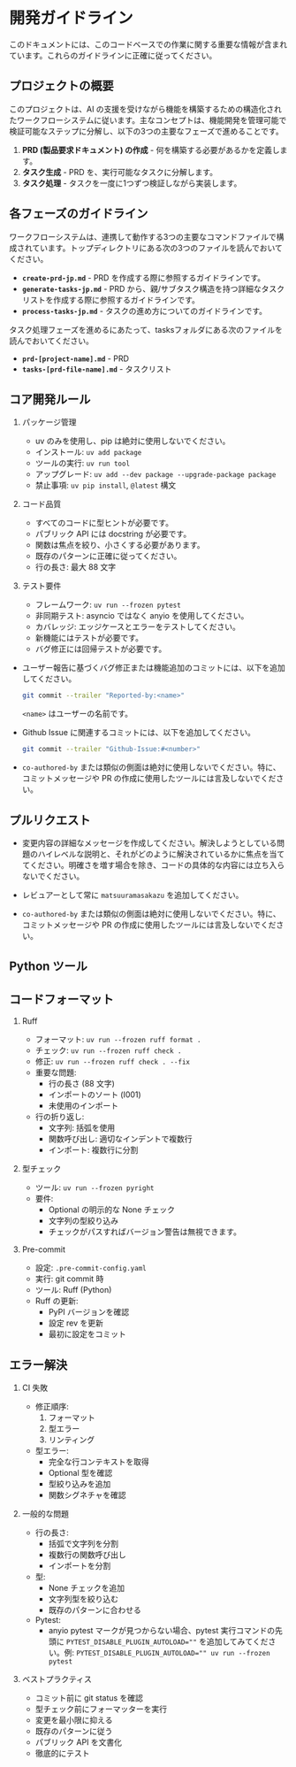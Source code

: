 # 開発ガイドライン

このドキュメントには、このコードベースでの作業に関する重要な情報が含まれています。これらのガイドラインに正確に従ってください。

## プロジェクトの概要

このプロジェクトは、AI の支援を受けながら機能を構築するための構造化されたワークフローシステムに従います。主なコンセプトは、機能開発を管理可能で検証可能なステップに分解し、以下の3つの主要なフェーズで進めることです。

1. **PRD (製品要求ドキュメント) の作成** - 何を構築する必要があるかを定義します。
2. **タスク生成** - PRD を、実行可能なタスクに分解します。
3. **タスク処理** - タスクを一度に1つずつ検証しながら実装します。

## 各フェーズのガイドライン

ワークフローシステムは、連携して動作する3つの主要なコマンドファイルで構成されています。トップディレクトリにある次の3つのファイルを読んでおいてください。

- **`create-prd-jp.md`** - PRD を作成する際に参照するガイドラインです。
- **`generate-tasks-jp.md`** -  PRD から、親/サブタスク構造を持つ詳細なタスクリストを作成する際に参照するガイドラインです。
- **`process-tasks-jp.md`** - タスクの進め方についてのガイドラインです。

タスク処理フェーズを進めるにあたって、tasksフォルダにある次のファイルを読んでおいてください。

- **`prd-[project-name].md`** - PRD
- **`tasks-[prd-file-name].md`** - タスクリスト

## コア開発ルール

1. パッケージ管理
   - uv のみを使用し、pip は絶対に使用しないでください。
   - インストール: `uv add package`
   - ツールの実行: `uv run tool`
   - アップグレード: `uv add --dev package --upgrade-package package`
   - 禁止事項: `uv pip install`, `@latest` 構文

2. コード品質
   - すべてのコードに型ヒントが必要です。
   - パブリック API には docstring が必要です。
   - 関数は焦点を絞り、小さくする必要があります。
   - 既存のパターンに正確に従ってください。
   - 行の長さ: 最大 88 文字

3. テスト要件
   - フレームワーク: `uv run --frozen pytest`
   - 非同期テスト: asyncio ではなく anyio を使用してください。
   - カバレッジ: エッジケースとエラーをテストしてください。
   - 新機能にはテストが必要です。
   - バグ修正には回帰テストが必要です。

- ユーザー報告に基づくバグ修正または機能追加のコミットには、以下を追加してください。
  ```bash
  git commit --trailer "Reported-by:<name>"
  ```
  `<name>` はユーザーの名前です。

- Github Issue に関連するコミットには、以下を追加してください。
  ```bash
  git commit --trailer "Github-Issue:#<number>"
  ```
- `co-authored-by` または類似の側面は絶対に使用しないでください。特に、コミットメッセージや PR の作成に使用したツールには言及しないでください。

## プルリクエスト

- 変更内容の詳細なメッセージを作成してください。解決しようとしている問題のハイレベルな説明と、それがどのように解決されているかに焦点を当ててください。明確さを増す場合を除き、コードの具体的な内容には立ち入らないでください。

- レビュアーとして常に `matsuuramasakazu` を追加してください。

- `co-authored-by` または類似の側面は絶対に使用しないでください。特に、コミットメッセージや PR の作成に使用したツールには言及しないでください。

## Python ツール

## コードフォーマット

1. Ruff
   - フォーマット: `uv run --frozen ruff format .`
   - チェック: `uv run --frozen ruff check .`
   - 修正: `uv run --frozen ruff check . --fix`
   - 重要な問題:
     - 行の長さ (88 文字)
     - インポートのソート (I001)
     - 未使用のインポート
   - 行の折り返し:
     - 文字列: 括弧を使用
     - 関数呼び出し: 適切なインデントで複数行
     - インポート: 複数行に分割

2. 型チェック
   - ツール: `uv run --frozen pyright`
   - 要件:
     - Optional の明示的な None チェック
     - 文字列の型絞り込み
     - チェックがパスすればバージョン警告は無視できます。

3. Pre-commit
   - 設定: `.pre-commit-config.yaml`
   - 実行: git commit 時
   - ツール: Ruff (Python)
   - Ruff の更新:
     - PyPI バージョンを確認
     - 設定 rev を更新
     - 最初に設定をコミット

## エラー解決

1. CI 失敗
   - 修正順序:
     1. フォーマット
     2. 型エラー
     3. リンティング
   - 型エラー:
     - 完全な行コンテキストを取得
     - Optional 型を確認
     - 型絞り込みを追加
     - 関数シグネチャを確認

2. 一般的な問題
   - 行の長さ:
     - 括弧で文字列を分割
     - 複数行の関数呼び出し
     - インポートを分割
   - 型:
     - None チェックを追加
     - 文字列型を絞り込む
     - 既存のパターンに合わせる
   - Pytest:
     - anyio pytest マークが見つからない場合、pytest 実行コマンドの先頭に `PYTEST_DISABLE_PLUGIN_AUTOLOAD=""` を追加してみてください。例:
       `PYTEST_DISABLE_PLUGIN_AUTOLOAD="" uv run --frozen pytest`

3. ベストプラクティス
   - コミット前に git status を確認
   - 型チェック前にフォーマッターを実行
   - 変更を最小限に抑える
   - 既存のパターンに従う
   - パブリック API を文書化
   - 徹底的にテスト